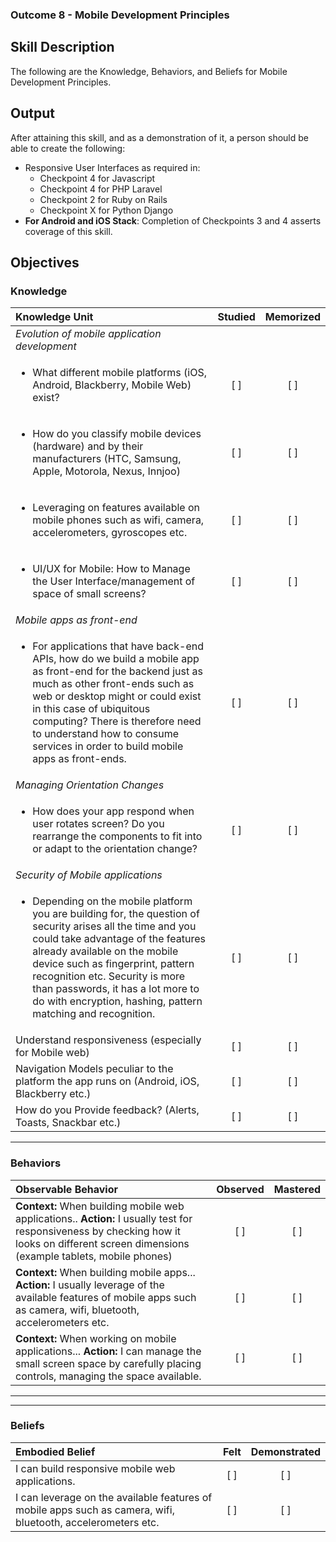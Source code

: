 ### Outcome 8 - Mobile Development Principles
## Skill Description
The following are the Knowledge, Behaviors, and Beliefs for Mobile Development Principles.

## Output

After attaining this skill, and as a demonstration of it, a person should be able to create the following:

- Responsive User Interfaces as required in:
  - Checkpoint 4 for Javascript
  - Checkpoint 4 for PHP Laravel
  - Checkpoint 2 for Ruby on Rails
  - Checkpoint X for Python Django
- **For Android and iOS Stack**: Completion of Checkpoints 3 and 4 asserts coverage of this skill.

## Objectives
### Knowledge

| Knowledge Unit   |      Studied      | Memorized |
|:-------------|:------------------:|:--------:|
| _Evolution of mobile application development_ | | |
    <ul><li>What different mobile platforms (iOS, Android, Blackberry, Mobile Web) exist?</li></ul> | [ ] | [ ] |
    <ul><li>How do you classify mobile devices (hardware) and by their manufacturers (HTC, Samsung, Apple, Motorola, Nexus, Innjoo)</li></ul> |[ ] | [ ] |
    <ul><li>Leveraging on features available on mobile phones such as wifi, camera, accelerometers, gyroscopes etc.</li></ul> | [ ] | [ ]  |
| <ul><li>UI/UX for Mobile: How to Manage the User Interface/management of space of small screens?</li></ul> | [ ] |  [ ] |
| _Mobile apps as front-end_ | | |
<ul><li>For applications that have back-end APIs, how do we build a mobile app as front-end for the backend just as much as other front-ends such as web or desktop might or could exist in this case of ubiquitous computing? There is therefore need to understand how to consume services in order to build mobile apps as front-ends.</li></ul>| [ ] |    [ ] |
| _Managing Orientation Changes_ | | |
<ul><li>How does your app respond when user rotates screen? Do you rearrange the components to fit into or adapt to the orientation change?</li></ul> | [ ] |    [ ] |
| _Security of Mobile applications_ | | |
<ul><li>Depending on the mobile platform you are building for, the question of security arises all the time and you could take advantage of the features already available on the mobile device such as fingerprint, pattern recognition etc. Security is more than passwords, it has a lot more to do with encryption, hashing, pattern matching and recognition.</li></ul> | [ ] | [ ] |
| Understand responsiveness (especially for Mobile web) | [ ] |    [ ] |
| Navigation Models peculiar to the platform the app runs on (Android, iOS, Blackberry etc.) | [ ] | [ ] |
| How do you Provide feedback? (Alerts, Toasts, Snackbar etc.) | [ ] |    [ ] |


----------


### Behaviors

| Observable Behavior   |      Observed      | Mastered |
|:-------------|:------------------:|:--------:|
| **Context:** When building mobile web applications.. **Action:** I usually test for responsiveness by checking how it looks on different screen dimensions (example tablets, mobile phones) | [ ] | [ ]  |
| **Context:** When building mobile apps... **Action:** I usually leverage of the available features of mobile apps such as camera, wifi, bluetooth, accelerometers etc. |   [ ]   |   [ ] |
| **Context:** When working on mobile applications... **Action:** I can manage the small screen space by carefully placing controls, managing the space available. |   [ ]   |   [ ] |
----------


----------

### Beliefs

| Embodied Belief   |      Felt      | Demonstrated |
|:-------------|:------------------:|:--------:|
| I can build responsive mobile web applications. | [ ] | [ ]  |
| I can leverage on the available features of mobile apps such as camera, wifi, bluetooth, accelerometers etc.|   [ ]   |   [ ] |
